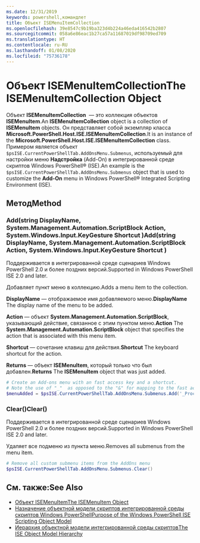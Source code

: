 ```yaml
---
ms.date: 12/31/2019
keywords: powershell,командлет
title: Объект ISEMenuItemCollection
ms.openlocfilehash: 39e8547c9b19ba323d4b224a46eda416542b2807
ms.sourcegitcommit: 058a6e86eac1b27ca57a11687019df98709ed709
ms.translationtype: HT
ms.contentlocale: ru-RU
ms.lasthandoff: 01/08/2020
ms.locfileid: "75736178"
---
```

# <a name="the-isemenuitemcollection-object"></a><span data-ttu-id="d6fb5-103">Объект ISEMenuItemCollection</span><span class="sxs-lookup"><span data-stu-id="d6fb5-103">The ISEMenuItemCollection Object</span></span>

<span data-ttu-id="d6fb5-104">Объект **ISEMenuItemCollection**  — это коллекция объектов **ISEMenuItem**.</span><span class="sxs-lookup"><span data-stu-id="d6fb5-104">An **ISEMenuItemCollection** object is a collection of **ISEMenuItem** objects.</span></span> <span data-ttu-id="d6fb5-105">Он представляет собой экземпляр класса **Microsoft.PowerShell.Host.ISE.ISEMenuItemCollection**.</span><span class="sxs-lookup"><span data-stu-id="d6fb5-105">It is an instance of the **Microsoft.PowerShell.Host.ISE.ISEMenuItemCollection** class.</span></span> <span data-ttu-id="d6fb5-106">Примером является объект `$psISE.CurrentPowerShellTab.AddOnsMenu.Submenus`, используемый для настройки меню **Надстройка** (Add-On) в интегрированной среде скриптов Windows PowerShell® (ISE).</span><span class="sxs-lookup"><span data-stu-id="d6fb5-106">An example is the `$psISE.CurrentPowerShellTab.AddOnsMenu.Submenus` object that is used to customize the **Add-On** menu in Windows PowerShell® Integrated Scripting Environment (ISE).</span></span>

## <a name="method"></a><span data-ttu-id="d6fb5-107">Метод</span><span class="sxs-lookup"><span data-stu-id="d6fb5-107">Method</span></span>

### <a name="addstring-displayname-systemmanagementautomationscriptblock-action-systemwindowsinputkeygesture-shortcut-"></a><span data-ttu-id="d6fb5-108">Add\(string DisplayName, System.Management.Automation.ScriptBlock Action, System.Windows.Input.KeyGesture Shortcut \)</span><span class="sxs-lookup"><span data-stu-id="d6fb5-108">Add\(string DisplayName, System.Management.Automation.ScriptBlock Action, System.Windows.Input.KeyGesture Shortcut \)</span></span>

<span data-ttu-id="d6fb5-109">Поддерживается в интегрированной среде сценариев Windows PowerShell 2.0 и более поздних версий.</span><span class="sxs-lookup"><span data-stu-id="d6fb5-109">Supported in Windows PowerShell ISE 2.0 and later.</span></span>

<span data-ttu-id="d6fb5-110">Добавляет пункт меню в коллекцию.</span><span class="sxs-lookup"><span data-stu-id="d6fb5-110">Adds a menu item to the collection.</span></span>

<span data-ttu-id="d6fb5-111">**DisplayName** — отображаемое имя добавляемого меню.</span><span class="sxs-lookup"><span data-stu-id="d6fb5-111">**DisplayName** The display name of the menu to be added.</span></span>

<span data-ttu-id="d6fb5-112">**Action** — объект **System.Management.Automation.ScriptBlock**, указывающий действие, связанное с этим пунктом меню.</span><span class="sxs-lookup"><span data-stu-id="d6fb5-112">**Action** The **System.Management.Automation.ScriptBlock** object that specifies the action that is associated with this menu item.</span></span>

<span data-ttu-id="d6fb5-113">**Shortcut** — сочетание клавиш для действия.</span><span class="sxs-lookup"><span data-stu-id="d6fb5-113">**Shortcut** The keyboard shortcut for the action.</span></span>

<span data-ttu-id="d6fb5-114">**Returns** — объект **ISEMenuItem**, который только что был добавлен.</span><span class="sxs-lookup"><span data-stu-id="d6fb5-114">**Returns** The **ISEMenuItem** object that was just added.</span></span>

```powershell
# Create an Add-ons menu with an fast access key and a shortcut.
# Note the use of "_"  as opposed to the "&" for mapping to the fast access key letter for the menu item.
$menuAdded = $psISE.CurrentPowerShellTab.AddOnsMenu.Submenus.Add('_Process', {Get-Process}, 'Alt+P')
```

### <a name="clear"></a><span data-ttu-id="d6fb5-115">Clear\(\)</span><span class="sxs-lookup"><span data-stu-id="d6fb5-115">Clear\(\)</span></span>

<span data-ttu-id="d6fb5-116">Поддерживается в интегрированной среде сценариев Windows PowerShell 2.0 и более поздних версий.</span><span class="sxs-lookup"><span data-stu-id="d6fb5-116">Supported in Windows PowerShell ISE 2.0 and later.</span></span>

<span data-ttu-id="d6fb5-117">Удаляет все подменю из пункта меню.</span><span class="sxs-lookup"><span data-stu-id="d6fb5-117">Removes all submenus from the menu item.</span></span>

```powershell
# Remove all custom submenu items from the AddOns menu
$psISE.CurrentPowerShellTab.AddOnsMenu.Submenus.Clear()
```

## <a name="see-also"></a><span data-ttu-id="d6fb5-118">См. также:</span><span class="sxs-lookup"><span data-stu-id="d6fb5-118">See Also</span></span>

- [<span data-ttu-id="d6fb5-119">Объект ISEMenuItem</span><span class="sxs-lookup"><span data-stu-id="d6fb5-119">The ISEMenuItem Object</span></span>](The-ISEMenuItem-Object.md)
- [<span data-ttu-id="d6fb5-120">Назначение объектной модели скриптов интегрированной среды скриптов Windows PowerShell</span><span class="sxs-lookup"><span data-stu-id="d6fb5-120">Purpose of the Windows PowerShell ISE Scripting Object Model</span></span>](Purpose-of-the-Windows-PowerShell-ISE-Scripting-Object-Model.md)
- [<span data-ttu-id="d6fb5-121">Иерархия объектной модели интегрированной среды скриптов</span><span class="sxs-lookup"><span data-stu-id="d6fb5-121">The ISE Object Model Hierarchy</span></span>](The-ISE-Object-Model-Hierarchy.md)
